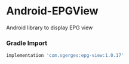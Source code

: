 # Android-EPGView
Android library to display EPG view

### Gradle Import

```jsx
implementation 'com.sgerges:epg-view:1.0.17'
```
